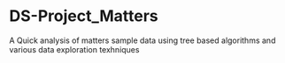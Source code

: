 # DS-Project_Matters
A Quick analysis of matters sample data using tree based algorithms and various data exploration texhniques 
